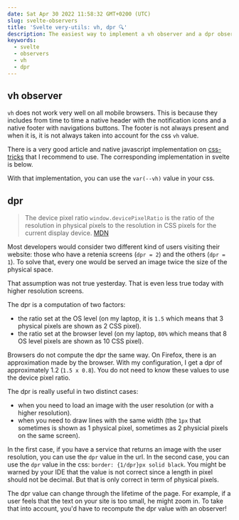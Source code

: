 ```yaml
---
date: Sat Apr 30 2022 11:58:32 GMT+0200 (UTC)
slug: svelte-observers
title: 'Svelte very-utils: vh, dpr 🔍'
description: The easiest way to implement a vh observer and a dpr observer in svelte. These components are useful in almost any svelte project.
keywords:
  - svelte
  - observers
  - vh
  - dpr
---
```


<script>
    import Gist from '$lib/components/Gist.svelte';
</script>

## vh observer

`vh` does not work very well on all mobile browsers. This is because they includes from time to time a native header with the notification icons and a native footer with navigations buttons. The footer is not always present and when it is, it is not always taken into account for the css `vh` value.

There is a very good article and native javascript implementation on [css-tricks](https://css-tricks.com/the-trick-to-viewport-units-on-mobile/) that I recommend to use. The corresponding implementation in svelte is below.

<Gist uri="Ennoriel/8c89dc3615292f0a40b04f4f876afd77"/>

With that implementation, you can use the `var(--vh)` value in your css.

## dpr

> The device pixel ratio `window.devicePixelRatio` is the ratio of the resolution in physical pixels to the resolution in CSS pixels for the current display device. [MDN](https://developer.mozilla.org/en-US/docs/Web/API/Window/devicePixelRatio)

Most developers would consider two different kind of users visiting their website: those who have a retenia screens (`dpr = 2`) and the others (`dpr = 1`). To solve that, every one would be served an image twice the size of the physical space.

That assumption was not true yesterday. That is even less true today with higher resolution screens.

The dpr is a computation of two factors:

- the ratio set at the OS level (on my laptop, it is `1.5` which means that 3 physical pixels are shown as 2 CSS pixel).
- the ratio set at the browser level (on my laptop, `80%` which means that 8 OS level pixels are shown as 10 CSS pixel).

Browsers do not compute the dpr the same way. On Firefox, there is an approximation made by the browser. With my configuration, I get a dpr of approximately 1.2 (`1.5 x 0.8`). You do not need to know these values to use the device pixel ratio.

The dpr is really useful in two distinct cases:

- when you need to load an image with the user resolution (or with a higher resolution).
- when you need to draw lines with the same width (the `1px` that sometimes is shown as 1 physical pixel, sometimes as 2 physicial pixels on the same screen).

In the first case, if you have a service that returns an image with the user resolution, you can use the `dpr` value in the url. In the second case, you can use the `dpr` value in the css: `border: {1/dpr}px solid black`. You might be warned by your IDE that the value is not correct since a length in pixel should not be decimal. But that is only correct in term of physical pixels.

The dpr value can change through the lifetime of the page. For example, if a user feels that the text on your site is too small, he might zoom in. To take that into account, you'd have to recompute the dpr value with an observer!

<Gist uri="Ennoriel/02efec514c6107e48a88f0f84486a7ac"/>
